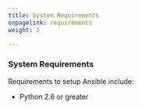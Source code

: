 ```yaml
---
title: System Requirements
onpagelink: requirements
weight: 1

---
```


### System Requirements

Requirements to setup Ansible include:

- Python 2.6 or greater
 